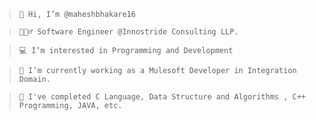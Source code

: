 > ```
> 👋 Hi, I’m @maheshbhakare16
> ```

> ```
> 👷🏻‍♂️ Software Engineer @Innostride Consulting LLP.
> ```

> ```
> 💻 I’m interested in Programming and Development
> ```

> ```
> 🌱 I’m currently working as a Mulesoft Developer in Integration Domain.
> ```

> ```
> 🏅 I've completed C Language, Data Structure and Algorithms , C++ Programming, JAVA, etc.
> ```


<!---
maheshbhakare16/maheshbhakare16 is a ✨ special ✨ repository because its `README.md` (this file) appears on your GitHub profile.
You can click the Preview link to take a look at your changes.
--->
